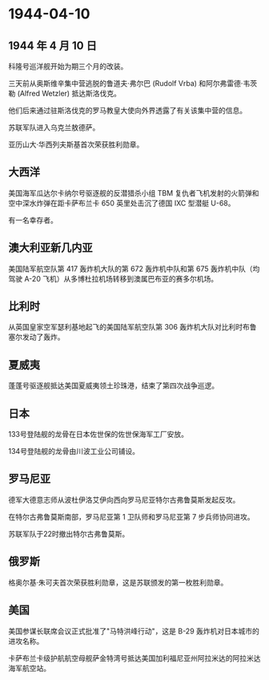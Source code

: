 # 1944-04-10

## 1944 年 4 月 10 日

科隆号巡洋舰开始为期三个月的改装。

三天前从奥斯维辛集中营逃脱的鲁道夫·弗尔巴 (Rudolf Vrba)
和阿尔弗雷德·韦茨勒 (Alfred Wetzler) 抵达斯洛伐克。

他们后来通过驻斯洛伐克的罗马教皇大使向外界透露了有关该集中营的信息。

苏联军队进入乌克兰敖德萨。

亚历山大·华西列夫斯基首次荣获胜利勋章。

## 大西洋

美国海军瓜达尔卡纳尔号驱逐舰的反潜猎杀小组 TBM
复仇者飞机发射的火箭弹和空中深水炸弹在距卡萨布兰卡 650 英里处击沉了德国
IXC 型潜艇 U-68。

有一名幸存者。

## 澳大利亚新几内亚

美国陆军航空队第 417 轰炸机大队的第 672 轰炸机中队和第 675
轰炸机中队（均驾驶 A-20
飞机）从多博杜拉机场转移到澳属巴布亚的赛多尔机场。

## 比利时

从英国皇家空军瑟利基地起飞的美国陆军航空队第 306
轰炸机大队对比利时布鲁塞尔发动了轰炸。

## 夏威夷

蓬蓬号驱逐舰抵达美国夏威夷领土珍珠港，结束了第四次战争巡逻。

## 日本

133号登陆舰的龙骨在日本佐世保的佐世保海军工厂安放。

134号登陆舰的龙骨由川波工业公司铺设。

## 罗马尼亚

德军大德意志师从波杜伊洛艾伊向西向罗马尼亚特尔古弗鲁莫斯发起反攻。

在特尔古弗鲁莫斯南部，罗马尼亚第 1 卫队师和罗马尼亚第 7 步兵师协同进攻。

苏联军队于22时撤出特尔古弗鲁莫斯。

## 俄罗斯

格奥尔基·朱可夫首次荣获胜利勋章，这是苏联颁发的第一枚胜利勋章。

## 美国

美国参谋长联席会议正式批准了"马特洪峰行动"，这是 B-29
轰炸机对日本城市的进攻名称。

卡萨布兰卡级护航航空母舰萨金特湾号抵达美国加利福尼亚州阿拉米达的阿拉米达海军航空站。

